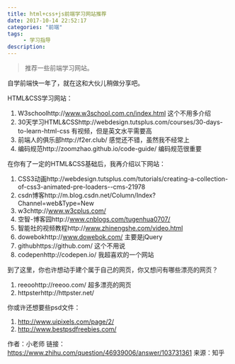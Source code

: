```yaml
---
title: html+css+js前端学习网站推荐
date: 2017-10-14 22:52:17
categories: "前端"
tags:
     - 学习指导
description:
---
```


> 推荐一些前端学习网站。
<!--more-->

自学前端快一年了，就在这和大伙儿稍做分享吧。

HTML&CSS学习网站：
1. W3schoolhttp://www.w3school.com.cn/index.html 这个不用多介绍
2. 30天学习HTML&CSShttp://webdesign.tutsplus.com/courses/30-days-to-learn-html-css 有视频，但是英文水平需要高
3. 前端人的俱乐部http://f2er.club/ 感觉还不错，虽然我不经常上
4. 编码规范http://zoomzhao.github.io/code-guide/ 编码规范很重要

在你有了一定的HTML&CSS基础后，我再介绍以下网站：
1. CSS3动画http://webdesign.tutsplus.com/tutorials/creating-a-collection-of-css3-animated-pre-loaders--cms-21978
2. csdn博客http://m.blog.csdn.net/Column/Index?Channel=web&Type=New
3. w3chttp://www.w3cplus.com/
4. 空智-博客园http://www.cnblogs.com/tugenhua0707/
5. 智能社的视频教程http://www.zhinengshe.com/video.html
6. dowebokhttp://www.dowebok.com/ 主要是jQuery
7. githubhttps://github.com/ 这个不用说
8. codepenhttp://codepen.io/ 我超喜欢的一个网站

到了这里，你也许想动手建个属于自己的网页，你又想问有哪些漂亮的网页？
1. reeoohttp://reeoo.com/ 超多漂亮的网页
2. httpsterhttp://httpster.net/

你或许还想要些psd文件：
1. http://www.uipixels.com/page/2/
3. http://www.bestpsdfreebies.com/

作者：小老师
链接：https://www.zhihu.com/question/46939006/answer/103731361
来源：知乎
